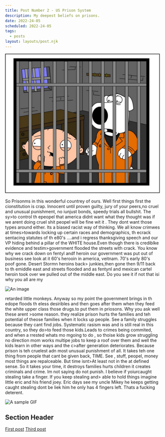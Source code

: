 ```yaml
---
title: Post Number 2 - US Prison System
description: My deepest beliefs on prisons.
date: 2022-24-05
scheduled: 2022-24-05
tags: 
  - posts
layout: layouts/post.njk
---
```


![An image](img/remote/stewie-jail.jpg)

So Prisonms in this wonderful countrey of ours. Well first things first the cionstitution is crap. Innocent until proven guilty, jury of your peers,no cruel and unusual punishment, no iunjust bonds, speedy trials all bullshit. The sy>to control th epeopel that america didnt want what they thought was if we arent doing cruel shit peopel will be fine wit it . They dont want those types around either. Its a biased racist way of thinking. We all know crimwes at times>towards locking up certain races and demographics, th ecrack sentacing statutes of th e80's ....and i regress thanksgiving speech and our VP hiding behind a pillar of the WHITE house.Even though there is crediblke evidence and testim>government flooded the streets with crack. You know why we crack down on fentyl andf heroin our government was put out of business see look at it 60's herooin in america, veitnam. 70's early 80's poof gone. Desert Stormn heroins back>
junkies,then gone then 9/11 back to th emiddle east and streets flooded and as fentynl and mexican cartel heroin took over we pulled out of the middle east. Do you see it if not that isi why you all are my

 <picture>
         <img
              alt="An image"
              height="850"
              src="/img/retarded-monkey.jpg"
              style="
                background-size: cover;
                background-image: url('data:image/svg+xml;charset=utf-8,%3Csvg xmlns=\'http%3A//www.w3.org/2000/svg\' xmlns%3Axlink=\'http%3A//www.w3.org/1999/xlink\' viewBox=\'0 0 1280 850\'%3E%3Cfilter id=\'b\' color-interpolation->
              "
              width="1280"
              decoding="async"
              loading="lazy"
            />
        </picture>

retarded little monkeys. Anyway so my point the government brings in th edope floods th eless desiribles and then goes after them when they feed the white upper class those drugs.to put them in priosons. Why you ask well these arent >some reason. they realize prison hurts the families and teh potential of theose families when it locks up people. See a family struggles because they cant find jobs. Systematic rasism was and is still real in this country, so they do>to feed those kids.Leads to crimes being commited, and when a rrested whats mo mgoing to do , so thoise kids grow struggling no direction mom works multipe jobs to keep a roof over them and well the kids learn in other ways and the c>after generation deteriorates. Because prison is teh cruelest adn most unusual punishment of all. It takes teh one thing from people that cant be given back, TIME. See , stuff, peopel, money most things are repalceable. But time isnt>At least not in the at defined sense.  So it takes your time, it destroys families hurts children it creates criminals and crime. Im not saying do not  punish. I believe if yoiurcaught stealing take a finger. If you keep stealing and>
able to hold things imagine little eric and his friend joey. Eric days see my uncle Mikey he keeps getting caught stealing dont be liek him he only has 4 fingers left. Thats a fucking deterent.


![A sample GIF](https://)

## Section Header

<a href="{{ '/posts/firstpost/' | url }}">First post</a>
<a href="{{ '/posts/thirdpost/' | url }}">Third post</a>
